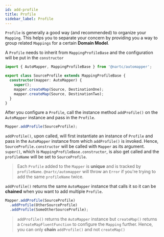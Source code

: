 ```yaml
---
id: add-profile
title: Profile
sidebar_label: Profile
---
```


`Profile` is generally a good way (and recommended) to organize your `Mapping`. This helps you to separate your concern by providing you a way to group related `Mappings` for a certain **Domain Model**.

A `Profile` needs to inherit from `MappingProfileBase` and the configuration will be put in the `constructor`

```typescript
import { AutoMapper, MappingProfileBase } from '@nartc/automapper';

export class SourceProfile extends MappingProfileBase {
  constructor(mapper: AutoMapper) {
    super();
    mapper.createMap(Source, DestinationOne);
    mapper.createMap(Source, DestinationTwo);
  }
}
```

After you configure a `Profile`, call the instance method `addProfile()` on the `AutoMapper` instance and pass in the `Profile`.

```typescript
Mapper.addProfile(SourceProfile);
```

`addProfile()`, upon called, will first instantiate an instance of `Profile` and pass in the `AutoMapper` instance from which `addProfile()` is invoked.
Hence, `SourceProfile.constructor` will be called with `Mapper` as its argument. `super()`, which is `MappingProfileBase.constructor`, is also get called and the `profileName` will be set to `SourceProfile`.

> Each `Profile` added to the `Mapper` is **unique** and is tracked by `profileName`. `@nartc/automapper` will throw an `Error` if you're trying to add the same `profileName` twice.

`addProfile()` returns the same `AutoMapper` instance that calls it so it can be **chained** when you want to add multiple `Profile`.

```typescript
Mapper.addProfile(SourceProfile)
  .addProfile(OtherSourceProfile)
  .addProfile(SomeOtherSourceProfile);
```

> `addProfile()` returns the `AutoMapper` instance but `createMap()` returns a `CreateMapFluentFunction` to configure the `Mapping` further. Hence, you can only **chain** `addProfile()` and not `createMap()`
